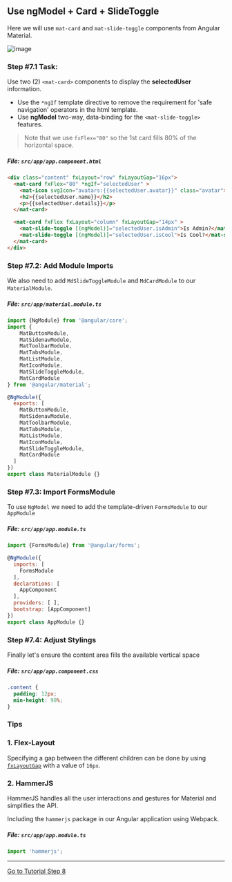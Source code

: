 ## Use ngModel + Card + SlideToggle

Here we will use `mat-card` and `mat-slide-toggle` components from Angular Material.

![image](https://cloud.githubusercontent.com/assets/6004537/24765552/7d32dbf2-1ab5-11e7-886d-3eee6fa84ba6.png)

### Step #7.1 Task:

Use two (2) `<mat-card>` components to display the **selectedUser** information. 

*  Use the `*ngIf` template directive to remove the requirement for 'safe navigation' operators in the html template.
*  Use **ngModel** two-way, data-binding for the `<mat-slide-toggle>` features.

> Note that we use `fxFlex="80"` so the 1st card fills 80% of the horizontal space.

##### File:  `src/app/app.component.html`

```html
<div class="content" fxLayout="row" fxLayoutGap="16px">
  <mat-card fxFlex="80" *ngIf="selectedUser" >
    <mat-icon svgIcon="avatars:{{selectedUser.avatar}}" class="avatar"></mat-icon>
    <h2>{{selectedUser.name}}</h2>
    <p>{{selectedUser.details}}</p>
  </mat-card>

  <mat-card fxFlex fxLayout="column" fxLayoutGap="14px" >
    <mat-slide-toggle [(ngModel)]="selectedUser.isAdmin">Is Admin?</mat-slide-toggle>
    <mat-slide-toggle [(ngModel)]="selectedUser.isCool">Is Cool?</mat-slide-toggle>
  </mat-card>
</div>
```


### Step #7.2: Add Module Imports

We also need to add `MdSlideToggleModule` and `MdCardModule` to our `MaterialModule`.

##### File: `src/app/material.module.ts`

```js
import {NgModule} from '@angular/core';
import {
    MatButtonModule,
    MatSidenavModule,
    MatToolbarModule,
    MatTabsModule,
    MatListModule,
    MatIconModule,
    MatSlideToggleModule,
    MatCardModule
} from '@angular/material';

@NgModule({
  exports: [
    MatButtonModule,
    MatSidenavModule,
    MatToolbarModule,
    MatTabsModule,
    MatListModule,
    MatIconModule,
    MatSlideToggleModule,
    MatCardModule
  ]
})
export class MaterialModule {}
```

### Step #7.3: Import FormsModule 

To use `NgModel` we need to add the template-driven `FormsModule` to our `AppModule`

##### File: `src/app/app.module.ts`

```js
import {FormsModule} from '@angular/forms';

@NgModule({
  imports: [
    FormsModule
  ],
  declarations: [
    AppComponent
  ],
  providers: [ ],
  bootstrap: [AppComponent]
})
export class AppModule {}

```


### Step #7.4: Adjust Stylings

Finally let's ensure the content area fills the available vertical space

##### File:  `src/app/app.component.css`

```css
.content {
  padding: 12px;
  min-height: 98%;
}
```

### Tips

### 1. Flex-Layout
Specifying a gap between the different children can be done by using 
[`fxLayoutGap`](https://github.com/angular/flex-layout/wiki/Declarative-API-Overview) with a value of `16px`.

### 2. HammerJS

HammerJS handles all the user interactions and gestures for Material and simplifies the API.

Including the `hammerjs` package in our Angular application using Webpack.

##### File:  `src/app/app.module.ts`

```ts
import 'hammerjs';
```

---

[Go to Tutorial Step 8](./STEP_8.md)

